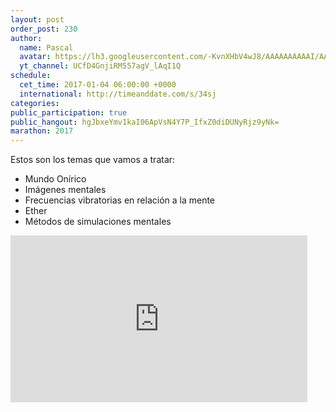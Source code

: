 ```yaml
---
layout: post
order_post: 230
author:
  name: Pascal
  avatar: https://lh3.googleusercontent.com/-KvnXHbV4wJ8/AAAAAAAAAAI/AAAAAAAAAnw/HUzzzNPZ7pY/s88-c-k-no/photo.jpg
  yt_channel: UCfD4GnjiRM557agV_lAqI1Q
schedule:
  cet_time: 2017-01-04 06:00:00 +0000
  international: http://timeanddate.com/s/34sj
categories:
public_participation: true
public_hangout: hgJbxeYmv1kaI06ApVsN4Y7P_IfxZ0diDUNyRjz9yNk=
marathon: 2017
---
```

Estos son los temas que vamos a tratar:

- Mundo Onírico
- Imágenes mentales
- Frecuencias vibratorias en relación a la mente
- Ether
- Métodos de simulaciones mentales

<iframe width="475" height="267" src="https://www.youtube.com/embed/8b1eH3smvS4" frameborder="0" allowfullscreen></iframe>

